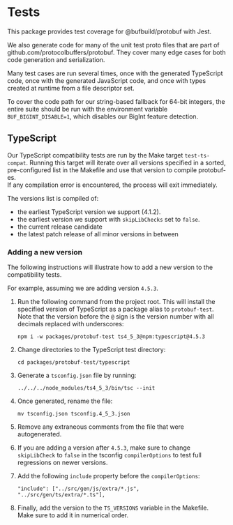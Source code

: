 # Tests

This package provides test coverage for @bufbuild/protobuf with Jest. 

We also generate code for many of the unit test proto files that are part of 
github.com/protocolbuffers/protobuf. They cover many edge cases for both code 
generation and serialization.

Many test cases are run several times, once with the generated TypeScript code, 
once with the generated JavaScript code, and once with types created at runtime 
from a file descriptor set.

To cover the code path for our string-based fallback for 64-bit integers, the
entire suite should be run with the environment variable 
`BUF_BIGINT_DISABLE=1`, which disables our BigInt feature detection. 

## TypeScript

Our TypeScript compatibility tests are run by the Make target `test-ts-compat`.
Running this target will iterate over all versions specified in a sorted, 
pre-configured list in the Makefile and use that version to compile protobuf-es.  
If any compilation error is encountered, the process will exit immediately.

The versions list is compiled of:

- the earliest TypeScript version we support (4.1.2).
- the earliest version we support with `skipLibChecks` set to `false`.
- the current release candidate
- the latest patch release of all minor versions in between

### Adding a new version

The following instructions will illustrate how to add a new version to the 
compatibility tests.  

For example, assuming we are adding version `4.5.3`.  

1.  Run the following command from the project root.  This will install the 
specified version of TypeScript as a package alias to `protobuf-test`.  Note 
that the version before the `@` sign is the version number with all decimals 
replaced with underscores:

    `npm i -w packages/protobuf-test ts4_5_3@npm:typescript@4.5.3`

2.  Change directories to the TypeScript test directory:

    `cd packages/protobuf-test/typescript`

3.  Generate a `tsconfig.json` file by running:

    `../../../node_modules/ts4_5_3/bin/tsc --init`

4.  Once generated, rename the file:

    `mv tsconfig.json tsconfig.4_5_3.json`

5.  Remove any extraneous comments from the file that were autogenerated.

6.  If you are adding a version after `4.5.3`, make sure to change 
`skipLibCheck` to `false` in the tsconfig `compilerOptions` to test full 
regressions on newer versions.

7.  Add the following `include` property before the `compilerOptions`:

    `"include": ["../src/gen/js/extra/*.js", "../src/gen/ts/extra/*.ts"],`

8.  Finally, add the version to the `TS_VERSIONS` variable in the Makefile.  
Make sure to add it in numerical order.

